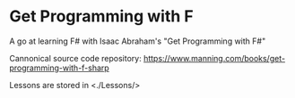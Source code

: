 # Get Programming with F #

A go at learning F# with Isaac Abraham's "Get Programming with F#"

Cannonical source code repository: <https://www.manning.com/books/get-programming-with-f-sharp>

Lessons are stored in <./Lessons/>
